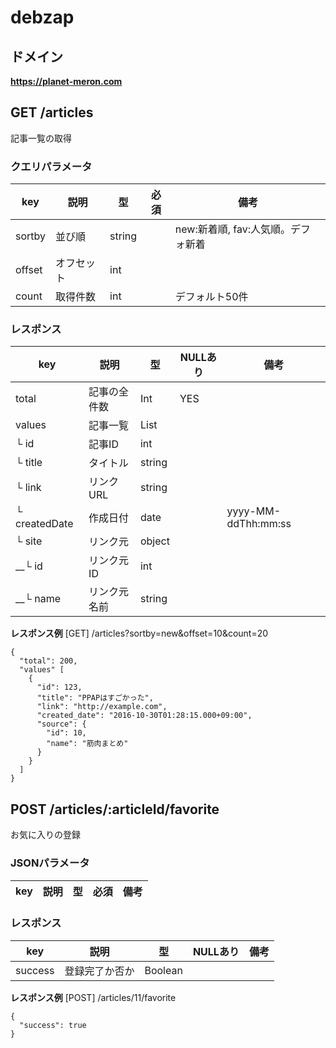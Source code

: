 # debzap

## ドメイン

**https://planet-meron.com**

## GET /articles
記事一覧の取得

### クエリパラメータ

|key |説明 |型 |必須 |備考|
|---|---|---|---|---|
|sortby|並び順 | string| | new:新着順, fav:人気順。デフォ新着|
|offset |オフセット|int | | |
|count |取得件数 | int | |デフォルト50件 |

### レスポンス

|key |説明 |型 |NULLあり|備考 |
|---|---|---|---|---|
|total |記事の全件数| Int | YES | |
|values |記事一覧 | List | | |
|└ id |記事ID |int | | |
|└ title |タイトル |string | | |
|└ link |リンクURL |string | | |
|└ createdDate|作成日付 |date | |yyyy-MM-ddThh:mm:ss|
|└ site |リンク元 |object| | |
|__└ id |リンク元ID |int | | |
|__└ name |リンク元名前 |string | | |

**レスポンス例**
[GET] /articles?sortby=new&offset=10&count=20

```
{
  "total": 200,
  "values" [
    {
      "id": 123,
      "title": "PPAPはすごかった",
      "link": "http://example.com",
      "created_date": "2016-10-30T01:28:15.000+09:00",
      "source": {
        "id": 10,
        "name": "筋肉まとめ"
      }
    }
  ]
}
```

## POST /articles/:articleId/favorite

お気に入りの登録

### JSONパラメータ

|key |説明 |型 |必須 |備考|
|---|---|---|---|---|

### レスポンス

|key |説明 |型 |NULLあり|備考 |
|---|---|---|---|---|
| success | 登録完了か否か | Boolean | | |

**レスポンス例**
[POST] /articles/11/favorite

```
{
  "success": true
}
```
